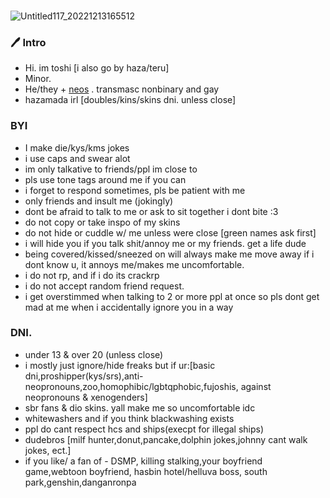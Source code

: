 ###
![Untitled117_20221213165512](https://user-images.githubusercontent.com/117339244/207272559-183ea419-0d2d-4d70-8b60-9a166cfeb1ff.png)
### 🖊 Intro
- Hi. im toshi [i also go by haza/teru]
- Minor.
- He/they + [neos](https://en.pronouns.page/@Toshikazu) . transmasc nonbinary and gay
- hazamada irl [doubles/kins/skins dni. unless close]
 
### BYI 
- I make die/kys/kms jokes
- i use caps and swear alot
- im only talkative to friends/ppl im close to
- pls use tone tags around me if you can 
- i forget to respond sometimes, pls be patient with me
- only friends and insult me (jokingly) 
- dont be afraid to talk to me or ask to sit together i dont bite :3
- do not copy or take inspo of my skins
- do not hide or cuddle w/ me unless were close [green names ask first]
- i will hide you if you talk shit/annoy me or my friends. get a life dude
- being covered/kissed/sneezed on will always
make me move away if i dont know u,
it annoys me/makes me uncomfortable.
- i do not rp, and if i do its crackrp
- i do not accept random friend request.
- i get overstimmed when talking to 2 or more ppl at once so pls dont get mad at me when i accidentally ignore you in a way 

### DNI.
- under 13 & over 20 (unless close)
- i mostly just ignore/hide freaks but if ur:[basic dni,proshipper(kys/srs),anti-neopronouns,zoo,homophibic/lgbtqphobic,fujoshis, against neopronouns & xenogenders]
- sbr fans & dio skins. yall make me so uncomfortable idc
- whitewashers and if you think blackwashing exists
- ppl do cant respect hcs and ships(execpt for illegal ships)
- dudebros [milf hunter,donut,pancake,dolphin jokes,johnny cant walk jokes, ect.]
- if you like/ a fan of - DSMP, killing stalking,your boyfriend game,webtoon boyfriend, hasbin hotel/helluva boss, south park,genshin,danganronpa
